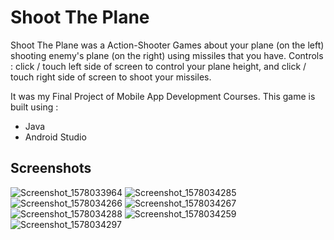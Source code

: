 # Shoot The Plane

Shoot The Plane was a Action-Shooter Games about your plane (on the left) shooting enemy's plane (on the right) using missiles that you have.
Controls : click / touch left side of screen to control your plane height, and click / touch right side of screen to shoot your missiles.

It was my Final Project of Mobile App Development Courses.
This game is built using :
- Java
- Android Studio

## Screenshots
![Screenshot_1578033964](https://user-images.githubusercontent.com/48901714/190986031-41b5d02c-111d-44a2-a063-652610c849b2.png)
![Screenshot_1578034285](https://user-images.githubusercontent.com/48901714/190986061-ba19d051-95da-48d4-8d14-809ce21e2dc8.png)
![Screenshot_1578034266](https://user-images.githubusercontent.com/48901714/190986073-3577c0cc-1f27-4765-89d7-7f932207f9bc.png)
![Screenshot_1578034267](https://user-images.githubusercontent.com/48901714/190986087-e18f86d2-9360-440e-acee-0db9042ab569.png)
![Screenshot_1578034288](https://user-images.githubusercontent.com/48901714/190986097-435d8daf-6b71-4b1f-beeb-73f949037be2.png)
![Screenshot_1578034259](https://user-images.githubusercontent.com/48901714/190986113-21b7a657-605a-49f9-b16e-ee27a6b7ab09.png)
![Screenshot_1578034297](https://user-images.githubusercontent.com/48901714/190986139-679c3853-7aef-4c4b-803b-a74366840f10.png)
